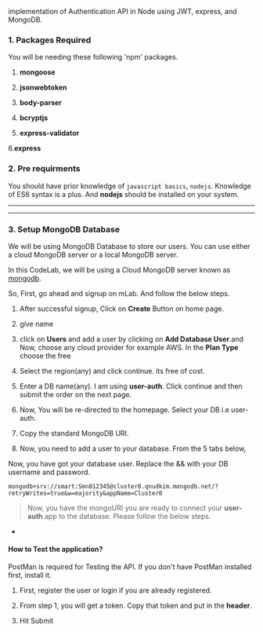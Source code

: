 

implementation of  Authentication API in Node using JWT, express, and MongoDB. 


### 1. Packages Required


You will be needing these following 'npm' packages. 

1.   **mongoose**


2.  **jsonwebtoken**

3. **body-parser**


4. **bcryptjs**


5. **express-validator**


6.**express**


 ### 2. Pre requirments

You should have prior knowledge of `javascript basics`, `nodejs`. Knowledge of ES6 syntax is a plus. And  **nodejs** should be installed on your system. 

----
----

### 3. Setup MongoDB Database

We will be using MongoDB Database to store our users. You can use either a cloud MongoDB server or a local MongoDB server. 

In this CodeLab, we will be using a Cloud MongoDB server known as [mongodb](https://account.mongodb.com/account/login?signedOut=true).

So, First, go ahead and signup on mLab. And follow the below steps. 

1. After successful signup, Click on **Create** Button on home page. 

2. give name
3.  click on **Users** and add a user by clicking on **Add Database User**.and  Now, choose any cloud provider for example AWS. In the **Plan Type** choose the free

4. Select the region(any) and click continue. its  free of cost. 

5. Enter a DB name(any). I am using **user-auth**. Click continue and then submit the order on the next page.  

6. Now, You will be re-directed to the homepage. Select your DB i.e user-auth.

7. Copy the standard MongoDB URI.  


8. Now, you need to add a user to your database. From the 5 tabs below, 

Now, you have got your database user. Replace the <dbuser> && <dbpassword> with your DB username and password. 


```
mongodb+srv://smart:Smn812345@cluster0.qnudkim.mongodb.net/?retryWrites=true&w=majority&appName=Cluster0

```
> Now, you have the mongoURI you are ready to connect your **user-auth** app to the database. Please follow the below steps. 

-
#### How to Test the application? 

PostMan is required for Testing the API. If you don't have PostMan installed first, install it. 

1. First, register the user or login if you are already registered. 

2. From step 1, you will get a token. Copy that token and put in the **header**. 

3. Hit Submit


